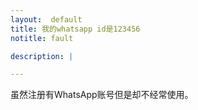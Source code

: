 ```yaml
---
layout:  default
title: 我的whatsapp id是123456
notitle: fault

description: |

---
```


虽然注册有WhatsApp账号但是却不经常使用。

